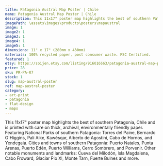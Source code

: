 ```yaml
---
title: Patagonia Austral Map Poster | Chile
name: Patagonia Austral Map Poster | Chile
description: This 11x17" poster map highlights the best of southern Patagonia, Chile and is printed with care on thick, archival, environmentally friendly paper.
imagePath: \assets\images\products\posters\mapaustral
image: 1
image2: 1
image3: 1
image4: 1
image5: 1
dimensions: 11" x 17" (280mm x 430mm)
materials: 100% recycled paper, post consumer waste. FSC Certified.
featured: 1
etsy: https://soijen.etsy.com/listing/916016663/patagonia-austral-map-poster-chile-thick?utm_source=Copy&utm_medium=ListingManager&utm_campaign=Share&utm_term=so.lmsm&share_time=1695260232578
price: 28
sku: PR-PA-07
stock: 1
slug: map-austral-poster
ref: map-austral-poster
category:
- art-print
- patagonia
- flat-design
- maps
---
```

This 11x17" poster map highlights the best of southern Patagonia, Chile and is printed with care on thick, archival, environmentally friendly paper. Featuring National Parks of southern Patagonia: Torres del Paine, Bernardo O'Higgins, Pali Aike, Kawésqar, Alberto de Agostini, Cabo de Hornos, and Yendegaia. Cities and towns of southern Patagonia: Puerto Natales, Punta Arenas, Puerto Edén, Puerto Williams, Cerro Sombrero, and Porvenir. Other notable monuments and landmarks: Cueva del Milodón, Isla Magdalena, Cabo Froward, Glaciar Pio XI, Monte Tarn, Fuerte Bulnes and more.
